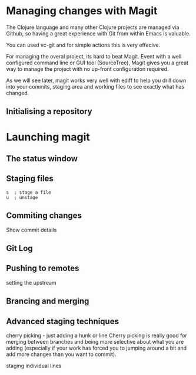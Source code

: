# Managing changes with Magit

The Clojure language and many other Clojure projects are managed via Github, so having a great experience with Git from within Emacs is valuable.


You can used vc-git and for simple actions this is very effecive.

For managing the overal project, its hard to beat Magit.  Event with a well configured command line or GUI tool (SourceTree), Magit gives you a great way to manage the project with no up-front configuration required.


As we will see later, magit works very well with ediff to help you drill down into your commits, staging area and working files to see exactly what has changed.



## Initialising a repository


# Launching magit

## The status window



## Staging files

    s  ; stage a file
    u  ; unstage


## Commiting changes
Show commit details


## Git Log



## Pushing to remotes
setting the upstream


## Brancing and merging


## Advanced staging techniques

cherry picking - just adding a hunk or line
Cherry picking is really good for merging between branches and being more selective about what you are adding (especially if your work has forced you to jumping around a bit and add more changes than you want to commit).


staging individual lines
